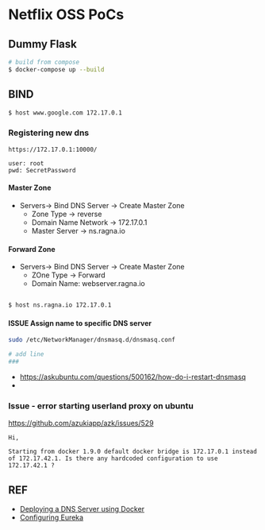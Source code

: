 # Netflix OSS PoCs


## Dummy Flask

```bash
# build from compose
$ docker-compose up --build

```


## BIND

```bash
$ host www.google.com 172.17.0.1


```
### Registering new dns
```
https://172.17.0.1:10000/

user: root
pwd: SecretPassword

```
#### Master Zone

* Servers-> Bind DNS Server -> Create Master Zone
    * Zone Type -> reverse
    * Domain Name Network -> 172.17.0.1
    * Master Server -> ns.ragna.io
    
#### Forward Zone

* Servers-> Bind DNS Server -> Create Master Zone
    * ZOne Type -> Forward
    * Domain Name: webserver.ragna.io  
    
```bash

$ host ns.ragna.io 172.17.0.1
```    

#### ISSUE Assign  name to specific DNS server
```bash
sudo /etc/NetworkManager/dnsmasq.d/dnsmasq.conf

# add line 
###

```

* https://askubuntu.com/questions/500162/how-do-i-restart-dnsmasq 
* 


### Issue - error starting userland proxy on ubuntu 
https://github.com/azukiapp/azk/issues/529
```
Hi,

Starting from docker 1.9.0 default docker bridge is 172.17.0.1 instead of 172.17.42.1. Is there any hardcoded configuration to use 172.17.42.1 ?
```

## REF

* [Deploying a DNS Server using Docker](http://www.damagehead.com/blog/2015/04/28/deploying-a-dns-server-using-docker/)
* [Configuring Eureka](https://github.com/Netflix/eureka/wiki/Configuring-Eureka)


